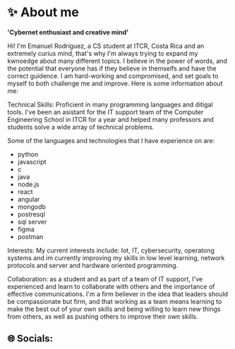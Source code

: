 #  ✨ About me

**'Cybernet enthusiast and creative mind'**

Hi! I'm Emanuel Rodríguez, a CS student at ITCR, Costa Rica and an extremely curius mind, that's why I'm always trying to expand my kwnoedge about many different topics. I believe in the power of words, and the potential that everyone has if they believe in themselfs and have the correct guidence. 
I am hard-working and compromised, and set goals to myself to both challenge me and improve. 
Here is some information about me:

Technical Skills: Proficient in many programming languages and ditigal tools. I've been an asistant for the IT support team of the Computer Engineering School in ITCR for a year and helped many professors and students solve a wide array of technical problems. 

Some of the languages and technologies that I have experience on are:

* python
* javascript
* c
* java
* node.js
* react
* angular
* mongodb
* postresql
* sql server
* figma
* postman

Interests: My current interests include: Iot, IT, cybersecurity, operatong systems and im currently improving my skills in low level learning, network protocols and server and hardware oriented programming. 

Collaboration: as a student and as part of a team of IT support, I've experienced and learn to collaborate with others and the importance of effective communications. I'm a firm believer in the idea that leaders should be compassionate but firm, and that working as a team means learning to make the best out of your own skills and being willing to learn new things from others, as well as pushing others to improve their own skills.

## 🌐 Socials:










<!--
**ERodbot/Erodbot** is a ✨ _special_ ✨ repository because its `README.md` (this file) appears on your GitHub profile.

Here are some ideas to get you started:

- 🔭 I’m currently working on ...
- 🌱 I’m currently learning ...
- 👯 I’m looking to collaborate on ...
- 🤔 I’m looking for help with ...
- 💬 Ask me about ...
- 📫 How to reach me: ...
- 😄 Pronouns: ...
- ⚡ Fun fact: ...
-->

